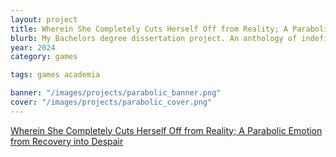 ```yaml
---
layout: project
title: Wherein She Completely Cuts Herself Off from Reality; A Parabolic Emotion from Recovery into Despair
blurb: My Bachelors degree dissertation project. An anthology of indefinitely repeatable poetic games.
year: 2024
category: games

tags: games academia

banner: "/images/projects/parabolic_banner.png"
cover: "/images/projects/parabolic_cover.png"
---
```

[Wherein She Completely Cuts Herself Off from Reality; A Parabolic Emotion from Recovery into Despair](https://kimeraroyal.itch.io/parabolic-emotion)
